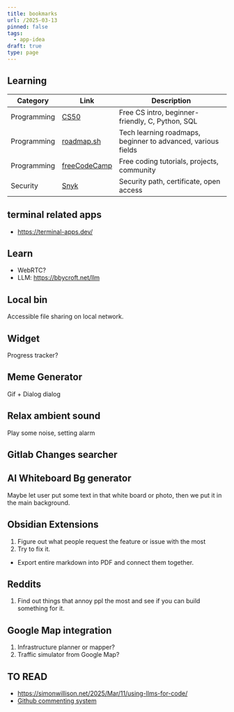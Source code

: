 ```yaml
---
title: bookmarks
url: /2025-03-13
pinned: false
tags:
  - app-idea
draft: true
type: page
---
```

## Learning

| Category    | Link                                                                                                          | Description                                                  |
| ----------- | ------------------------------------------------------------------------------------------------------------- | ------------------------------------------------------------ |
| Programming | [CS50](https://www.edx.org/learn/computer-science/harvard-university-cs50-s-introduction-to-computer-science) | Free CS intro, beginner-friendly, C, Python, SQL             |
| Programming | [roadmap.sh](https://roadmap.sh/)                                                                             | Tech learning roadmaps, beginner to advanced, various fields |
| Programming | [freeCodeCamp](https://www.freecodecamp.org/)                                                                 | Free coding tutorials, projects, community                   |
| Security    | [Snyk](https://learn.snyk.io/learning-paths/security-for-developers/)                                         | Security path, certificate, open access                      |



## terminal related apps
- https://terminal-apps.dev/

## Learn
- WebRTC?
- LLM: https://bbycroft.net/llm
## Local bin

Accessible file sharing on local network.

## Widget 
Progress tracker?

## Meme Generator

Gif + Dialog dialog
## Relax ambient sound

Play some noise, setting alarm

## Gitlab Changes searcher

## AI Whiteboard Bg generator
Maybe let user put some text in that white board or photo, then we put it in the main background.

## Obsidian Extensions

1. Figure out what people request the feature or issue with the most
2. Try to fix it.

- Export entire markdown into PDF and connect them together.

## Reddits

1. Find out things that annoy ppl the most and see if you can build something for it.


## Google Map integration

1. Infrastructure planner or mapper?
2. Traffic simulator from Google Map?

## TO READ
- https://simonwillison.net/2025/Mar/11/using-llms-for-code/
- [Github commenting system](https://utteranc.es/)